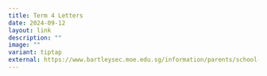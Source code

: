 ```yaml
---
title: Term 4 Letters
date: 2024-09-12
layout: link
description: ""
image: ""
variant: tiptap
external: https://www.bartleysec.moe.edu.sg/information/parents/school-letters/
---
```

